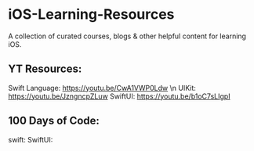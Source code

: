 # iOS-Learning-Resources
A collection of curated courses, blogs &amp; other helpful content for learning iOS.

## YT Resources:

Swift Language: https://youtu.be/CwA1VWP0Ldw
\n
UIKit: https://youtu.be/JzngncpZLuw
SwiftUI: https://youtu.be/b1oC7sLIgpI

## 100 Days of Code:

swift:
SwiftUI:

